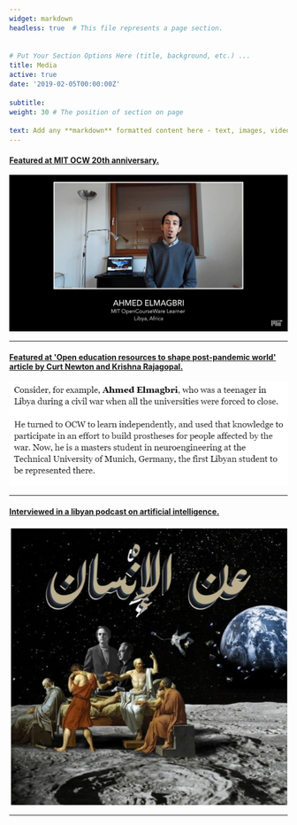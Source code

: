 ```yaml
---
widget: markdown
headless: true  # This file represents a page section.


# Put Your Section Options Here (title, background, etc.) ...
title: Media
active: true
date: '2019-02-05T00:00:00Z'

subtitle:
weight: 30 # The position of section on page

text: Add any **markdown** formatted content here - text, images, videos, galleries - and even HTML code!
---
```



 #### [Featured at MIT OCW 20th anniversary.](https://www.youtube.com/watch?v=gl8sEE8fWFA)
 ![image](/images/mit.jpg)

------

#### [Featured at 'Open education resources to shape post-pandemic world' article by Curt Newton and Krishna Rajagopal.](https://www.universityworldnews.com/post.php?story=20210427140906654)
 ![image](/images/article.png)

 ------

####  [Interviewed in a libyan podcast on artificial intelligence.](https://soundcloud.com/user-800185783/artificial-intelligence)
 ![image](/images/podcast.png)

---